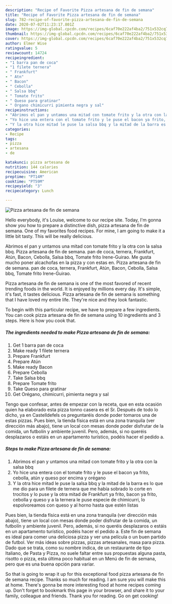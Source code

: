 ```yaml
---
description: "Recipe of Favorite Pizza artesana de fin de semana"
title: "Recipe of Favorite Pizza artesana de fin de semana"
slug: 782-recipe-of-favorite-pizza-artesana-de-fin-de-semana
date: 2020-07-02T11:23:17.801Z
image: https://img-global.cpcdn.com/recipes/6caf70e222af4ba2/751x532cq70/pizza-artesana-de-fin-de-semana-foto-principal.jpg
thumbnail: https://img-global.cpcdn.com/recipes/6caf70e222af4ba2/751x532cq70/pizza-artesana-de-fin-de-semana-foto-principal.jpg
cover: https://img-global.cpcdn.com/recipes/6caf70e222af4ba2/751x532cq70/pizza-artesana-de-fin-de-semana-foto-principal.jpg
author: Elmer Wise
ratingvalue: 5
reviewcount: 14724
recipeingredient:
- "1 barra pan de coca"
- "1 filete ternera"
- " Frankfurt"
- " Atn"
- " Bacon"
- " Cebolla"
- " Salsa bbq"
- " Tomate frito"
- " Queso para gratinar"
- " Organo chimicurri pimienta negra y sal"
recipeinstructions:
- "Abrimos el pan y untamos una mitad con tomate frito y la otra con la salsa bbq"
- "Yo hice una entera con el tomate frito y le puse el bacon ya frito, cebolla, atún y queso por encima y orégano"
- "Y la otra hice mitad le puse la salsa bbq y la mitad de la barra es lo que me dio para un filete de ternera que me había sobrado lo corte en trocitos y lo puse y la otra mitad de Frankfurt ya frito, bacon ya frito, cebolla y queso y a la ternera le puse especie de chimicurri, lo espolvoreamos con queso y al horno hasta que estén listas"
categories:
- Recipe
tags:
- pizza
- artesana
- de

katakunci: pizza artesana de 
nutrition: 144 calories
recipecuisine: American
preptime: "PT14M"
cooktime: "PT59M"
recipeyield: "3"
recipecategory: Lunch

---
```



![Pizza artesana de fin de semana](https://img-global.cpcdn.com/recipes/6caf70e222af4ba2/751x532cq70/pizza-artesana-de-fin-de-semana-foto-principal.jpg)

Hello everybody, it's Louise, welcome to our recipe site. Today, I'm gonna show you how to prepare a distinctive dish, pizza artesana de fin de semana. One of my favorites food recipes. For mine, I am going to make it a little bit tasty. This will be really delicious.

Abrimos el pan y untamos una mitad con tomate frito y la otra con la salsa bbq. Pizza artesana de fin de semana. pan de coca, ternera, Frankfurt, Atún, Bacon, Cebolla, Salsa bbq, Tomate frito Irene-Guirao. Me gusta mucho poner alcachofas en la pizza y con estas en. Pizza artesana de fin de semana. pan de coca, ternera, Frankfurt, Atún, Bacon, Cebolla, Salsa bbq, Tomate frito Irene-Guirao.

Pizza artesana de fin de semana is one of the most favored of recent trending foods in the world. It is enjoyed by millions every day. It's simple, it's fast, it tastes delicious. Pizza artesana de fin de semana is something that I have loved my entire life. They're nice and they look fantastic.


To begin with this particular recipe, we have to prepare a few ingredients. You can cook pizza artesana de fin de semana using 10 ingredients and 3 steps. Here is how you cook that.

<!--inarticleads1-->

##### The ingredients needed to make Pizza artesana de fin de semana:

1. Get 1 barra pan de coca
1. Make ready 1 filete ternera
1. Prepare  Frankfurt
1. Prepare  Atún
1. Make ready  Bacon
1. Prepare  Cebolla
1. Take  Salsa bbq
1. Prepare  Tomate frito
1. Take  Queso para gratinar
1. Get  Orégano, chimicurri, pimienta negra y sal


Tengo que confesar, antes de empezar con la receta, que en esta ocasión quien ha elaborado esta pizza tonno casera es el Sr. Después de todo lo dicho, ya en Castelldefels os preguntaréis donde poder tomaros una de estas pizzas. Pues bien, la tienda física está en una zona tranquila (ver dirección más abajo), tiene un local con mesas donde poder disfrutar de la comida, un futbolín y ambiente juvenil. Pero, además, si no queréis desplazaros o estáis en un apartamento turístico, podéis hacer el pedido a. 

<!--inarticleads2-->

##### Steps to make Pizza artesana de fin de semana:

1. Abrimos el pan y untamos una mitad con tomate frito y la otra con la salsa bbq
1. Yo hice una entera con el tomate frito y le puse el bacon ya frito, cebolla, atún y queso por encima y orégano
1. Y la otra hice mitad le puse la salsa bbq y la mitad de la barra es lo que me dio para un filete de ternera que me había sobrado lo corte en trocitos y lo puse y la otra mitad de Frankfurt ya frito, bacon ya frito, cebolla y queso y a la ternera le puse especie de chimicurri, lo espolvoreamos con queso y al horno hasta que estén listas


Pues bien, la tienda física está en una zona tranquila (ver dirección más abajo), tiene un local con mesas donde poder disfrutar de la comida, un futbolín y ambiente juvenil. Pero, además, si no queréis desplazaros o estáis en un apartamento turístico, podéis hacer el pedido a. Este fin de semana es ideal para comer una deliciosa pizza y ver una película o un buen partido de futbol. Ver más ideas sobre pizzas, pizzas artesanales, masa para pizza. Dado que se trata, como su nombre indica, de un restaurante de tipo Italiano, de Pasta y Pizza, no suele faltar entre sus propuestas alguna pasta, risotto o pizza, esta última poco habitual en un Menú de fin de semana, pero que es una buena opción para variar. 

So that is going to wrap it up for this exceptional food pizza artesana de fin de semana recipe. Thanks so much for reading. I am sure you will make this at home. There's gonna be more interesting food at home recipes coming up. Don't forget to bookmark this page in your browser, and share it to your family, colleague and friends. Thank you for reading. Go on get cooking!
